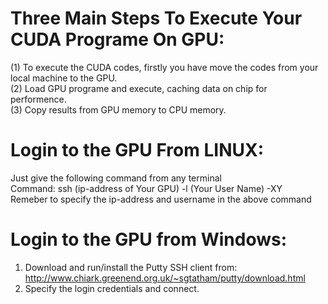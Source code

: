 # Three Main Steps To Execute Your CUDA Programe On GPU:
 (1) To execute the CUDA codes, firstly you have move the codes from your local machine to the GPU.  
 (2) Load GPU programe and execute, caching data on chip for performence.  
 (3) Copy results from GPU memory to CPU memory.  

# Login to the GPU From LINUX:
Just give the following command from any terminal  
Command: ssh (ip-address of Your GPU) -l (Your User Name) -XY  
Remeber to specify the ip-address and username in the above command

# Login to the GPU from Windows:
1. Download and run/install the Putty SSH client from:  
http://www.chiark.greenend.org.uk/~sgtatham/putty/download.html  
2. Specify the login credentials and connect.

